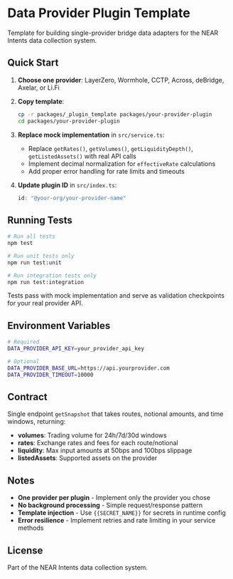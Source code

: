 # Data Provider Plugin Template

Template for building single-provider bridge data adapters for the NEAR Intents data collection system.

## Quick Start

1. **Choose one provider**: LayerZero, Wormhole, CCTP, Across, deBridge, Axelar, or Li.Fi

2. **Copy template**:

   ```bash
   cp -r packages/_plugin_template packages/your-provider-plugin
   cd packages/your-provider-plugin
   ```

3. **Replace mock implementation** in `src/service.ts`:
   - Replace `getRates()`, `getVolumes()`, `getLiquidityDepth()`, `getListedAssets()` with real API calls
   - Implement decimal normalization for `effectiveRate` calculations
   - Add proper error handling for rate limits and timeouts

4. **Update plugin ID** in `src/index.ts`:
   ```typescript
   id: "@your-org/your-provider-name"
   ```

## Running Tests

```bash
# Run all tests
npm test

# Run unit tests only
npm run test:unit

# Run integration tests only
npm run test:integration
```

Tests pass with mock implementation and serve as validation checkpoints for your real provider API.

## Environment Variables

```bash
# Required
DATA_PROVIDER_API_KEY=your_provider_api_key

# Optional
DATA_PROVIDER_BASE_URL=https://api.yourprovider.com
DATA_PROVIDER_TIMEOUT=10000
```

## Contract

Single endpoint `getSnapshot` that takes routes, notional amounts, and time windows, returning:

- **volumes**: Trading volume for 24h/7d/30d windows
- **rates**: Exchange rates and fees for each route/notional
- **liquidity**: Max input amounts at 50bps and 100bps slippage
- **listedAssets**: Supported assets on the provider

## Notes

- **One provider per plugin** - Implement only the provider you chose
- **No background processing** - Simple request/response pattern
- **Template injection** - Use `{{SECRET_NAME}}` for secrets in runtime config
- **Error resilience** - Implement retries and rate limiting in your service methods

## License

Part of the NEAR Intents data collection system.
